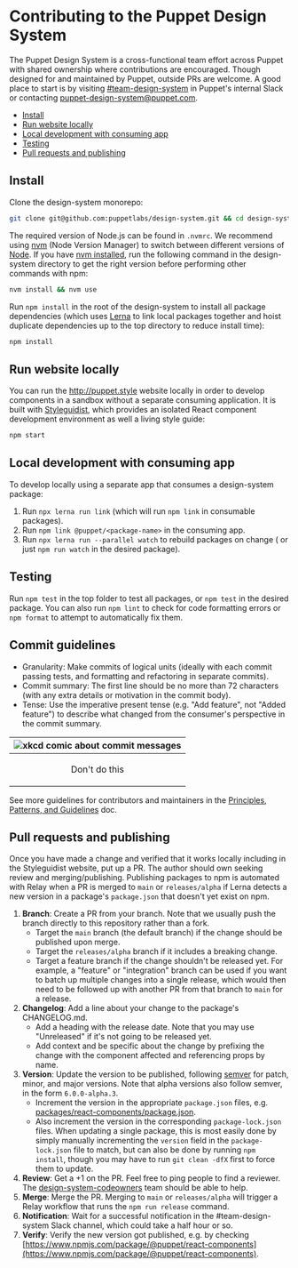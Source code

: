 # Contributing to the Puppet Design System

The Puppet Design System is a cross-functional team effort across Puppet with shared ownership where contributions are encouraged. Though designed for and maintained by Puppet, outside PRs are welcome. A good place to start is by visiting [#team-design-system](https://puppet.slack.com/messages/CFFECRQAY) in Puppet's internal Slack or contacting <puppet-design-system@puppet.com>.

- [Install](#install)
- [Run website locally](#run-website-locally)
- [Local development with consuming app](#local-development-with-consuming-app)
- [Testing](#testing)
- [Pull requests and publishing](#pull-requests-and-publishing)

## Install

Clone the design-system monorepo:

```sh
git clone git@github.com:puppetlabs/design-system.git && cd design-system
```

The required version of Node.js can be found in `.nvmrc`. We recommend using [nvm](https://github.com/nvm-sh/nvm) (Node Version Manager) to switch between different versions of [Node](https://nodejs.org). If you have [nvm installed](https://github.com/nvm-sh/nvm#installing-and-updating), run the following command in the design-system directory to get the right version before performing other commands with npm:

```sh
nvm install && nvm use
```

Run `npm install` in the root of the design-system to install all package dependencies (which uses [Lerna](https://lerna.js.org/) to link local packages together and hoist duplicate dependencies up to the top directory to reduce install time):

```sh
npm install
```

## Run website locally

You can run the http://puppet.style website locally in order to develop components in a sandbox without a separate consuming application. It is built with [Styleguidist](https://react-styleguidist.js.org), which provides an isolated React component development environment as well a living style guide:

```sh
npm start
```

## Local development with consuming app

To develop locally using a separate app that consumes a design-system package:

1. Run `npx lerna run link` (which will run `npm link` in consumable packages).
2. Run `npm link @puppet/<package-name>` in the consuming app.
3. Run `npx lerna run --parallel watch` to rebuild packages on change ( or just `npm run watch` in the desired package).

## Testing

Run `npm test` in the top folder to test all packages, or `npm test` in the desired package. You can also run `npm lint` to check for code formatting errors or `npm format` to attempt to automatically fix them.

## Commit guidelines

- Granularity: Make commits of logical units (ideally with each commit passing tests, and formatting and refactoring in separate commits).
- Commit summary: The first line should be no more than 72 characters (with any extra details or motivation in the commit body).
- Tense: Use the imperative present tense (e.g. "Add feature", not "Added feature") to describe what changed from the consumer's perspective in the commit summary.

| <img src="https://imgs.xkcd.com/comics/git_commit.png" alt="xkcd comic about commit messages"/> |
| ------------- |
| <p align="center">Don't do this</p> |

See more guidelines for contributors and maintainers in the [Principles, Patterns, and Guidelines](principles-patterns-guidelines.md) doc.

## Pull requests and publishing

Once you have made a change and verified that it works locally including in the Styleguidist website, put up a PR. The author should own seeking review and merging/publishing. Publishing packages to npm is automated with Relay when a PR is merged to `main` or `releases/alpha` if Lerna detects a new version in a package's `package.json` that doesn't yet exist on npm.

1. **Branch**: Create a PR from your branch. Note that we usually push the branch directly to this repository rather than a fork.
    - Target the `main` branch (the default branch) if the change should be published upon merge.
    - Target the `releases/alpha` branch if it includes a breaking change.
    - Target a feature branch if the change shouldn't be released yet. For example, a "feature" or "integration" branch can be used if you want to batch up multiple changes into a single release, which would then need to be followed up with another PR from that branch to `main` for a release.
2. **Changelog**: Add a line about your change to the package's CHANGELOG.md.
    - Add a heading with the release date. Note that you may use "Unreleased" if it's not going to be released yet.
    - Add context and be specific about the change by prefixing the change with the component affected and referencing props by name.
3. **Version**: Update the version to be published, following [semver](https://semver.org/) for patch, minor, and major versions. Note that alpha versions also follow semver, in the form `6.0.0-alpha.3`.
    - Increment the version in the appropriate `package.json` files, e.g. [packages/react-components/package.json](packages/react-components/package.json).
    - Also increment the version in the corresponding `package-lock.json` files. When updating a single package, this is most easily done by simply manually incrementing the `version` field in the `package-lock.json` file to match, but can also be done by running `npm install`, though you may have to run `git clean -dfX` first to force them to update.
4. **Review**: Get a +1 on the PR. Feel free to ping people to find a reviewer. The [design-system-codeowners](https://github.com/orgs/puppetlabs/teams/design-system-codeowners/members) team should be able to help.
5. **Merge**: Merge the PR. Merging to `main` or `releases/alpha` will trigger a Relay workflow that runs the `npm run release` command.
6. **Notification**: Wait for a successful notification in the #team-design-system Slack channel, which could take a half hour or so.
7. **Verify**: Verify the new version got published, e.g. by checking [https://www.npmjs.com/package/@puppet/react-components](https://www.npmjs.com/package/@puppet/react-components).
